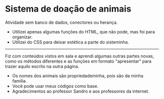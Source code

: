 # Sistema de doação de animais
Atividade sem banco de dados, conectores ou herança.
  - Utilizei apenas algumas funções do HTML, que não pode, mas foi para organizar.
  - Utilizei do CSS para deixar estética a parte do sisteminha.

_________________________________________________________________________________________________________________________________________

Fiz com conteúdos vistos em sala e aprendi algumas outras partes novas, como os métodos diferentes e as funções em formato "apresentar" para trazer aquilo escrito na outra página.
  - Os nomes dos animais são propriedademinha, pois são da minha família.
  - Você pode usar meus códigos como base.
  - Agradecimentos ao professor Sandro e aos professores da internet.
